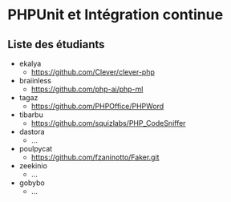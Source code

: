 # PHPUnit et Intégration continue

## Liste des étudiants

* ekalya
  * https://github.com/Clever/clever-php
* braiinless
  * https://github.com/php-ai/php-ml
* tagaz
  * https://github.com/PHPOffice/PHPWord
* tibarbu
  * https://github.com/squizlabs/PHP_CodeSniffer
* dastora
  * ...
* poulpycat
  * https://github.com/fzaninotto/Faker.git
* zeekinio
  * ...
* gobybo
  * ...
